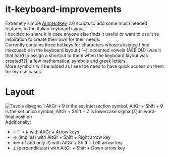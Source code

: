 # it-keyboard-improvements
Extremely simple [AutoHotKey](https://www.autohotkey.com/) 2.0 scripts to add some much needed features to the Italian keyboard layout.   
I decided to share it in case anyone else finds it useful or want to use it as inspiration to create their own for their needs.  
Currently contains three hotkeys for characters whose absence I find inexcusable in the keyboard layout (´`~), accented vowels (ÀÈÉÌÒÙ) (was it that hard to assign a shortcut to them when the keyboard layout was created??), a few mathematical symbols and greek letters.   
More symbols will be added as I see the need to have quick access on them for my use cases.

# Layout
![Tavola disegno 1](https://user-images.githubusercontent.com/100133857/233348567-41acfae2-a1c7-4e60-8fee-ecd86e1ba634.svg)
AltGr + 9 is the set intersection symbol, AltGr + Shift + 9 is the set union symbol, AltGr + Shift + Z is lowercase sigma (Σ) in word-final position  
Additionally: 
* ←↑→↓ with AltGr + Arrow keys
* ⇒ (implies) with AltGr + Shift + Right arrow key
* ⟺ (if and only if) with AltGr + Shift + Left arrow key
* ⟂ (perpendicular) with AltGr + Shift + Down arrow key

